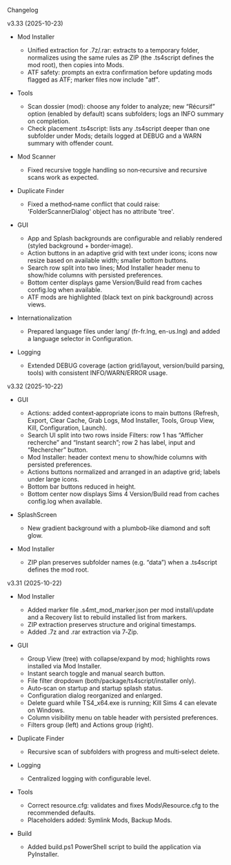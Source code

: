 Changelog

v3.33 (2025-10-23)

- Mod Installer
  - Unified extraction for .7z/.rar: extracts to a temporary folder, normalizes using the same rules as ZIP (the .ts4script defines the mod root), then copies into Mods.
  - ATF safety: prompts an extra confirmation before updating mods flagged as ATF; marker files now include "atf".

- Tools
  - Scan dossier (mod): choose any folder to analyze; new “Récursif” option (enabled by default) scans subfolders; logs an INFO summary on completion.
  - Check placement .ts4script: lists any .ts4script deeper than one subfolder under Mods; details logged at DEBUG and a WARN summary with offender count.

- Mod Scanner
  - Fixed recursive toggle handling so non‑recursive and recursive scans work as expected.

- Duplicate Finder
  - Fixed a method‑name conflict that could raise: 'FolderScannerDialog' object has no attribute 'tree'.

- GUI
  - App and Splash backgrounds are configurable and reliably rendered (styled background + border‑image).
  - Action buttons in an adaptive grid with text under icons; icons now resize based on available width; smaller bottom buttons.
  - Search row split into two lines; Mod Installer header menu to show/hide columns with persisted preferences.
  - Bottom center displays game Version/Build read from caches config.log when available.
  - ATF mods are highlighted (black text on pink background) across views.

- Internationalization
  - Prepared language files under lang/ (fr-fr.lng, en-us.lng) and added a language selector in Configuration.

- Logging
  - Extended DEBUG coverage (action grid/layout, version/build parsing, tools) with consistent INFO/WARN/ERROR usage.

v3.32 (2025-10-22)

- GUI
  - Actions: added context‑appropriate icons to main buttons (Refresh, Export, Clear Cache, Grab Logs, Mod Installer, Tools, Group View, Kill, Configuration, Launch).
  - Search UI split into two rows inside Filters: row 1 has “Afficher recherche” and “Instant search”; row 2 has label, input and “Rechercher” button.
  - Mod Installer: header context menu to show/hide columns with persisted preferences.
  - Actions buttons normalized and arranged in an adaptive grid; labels under large icons.
  - Bottom bar buttons reduced in height.
  - Bottom center now displays Sims 4 Version/Build read from caches config.log when available.

- SplashScreen
  - New gradient background with a plumbob‑like diamond and soft glow.

- Mod Installer
  - ZIP plan preserves subfolder names (e.g. “data”) when a .ts4script defines the mod root.

v3.31 (2025-10-22)

- Mod Installer
  - Added marker file .s4mt_mod_marker.json per mod install/update and a Recovery list to rebuild installed list from markers.
  - ZIP extraction preserves structure and original timestamps.
  - Added .7z and .rar extraction via 7‑Zip.

- GUI
  - Group View (tree) with collapse/expand by mod; highlights rows installed via Mod Installer.
  - Instant search toggle and manual search button.
  - File filter dropdown (both/package/ts4script/installer only).
  - Auto‑scan on startup and startup splash status.
  - Configuration dialog reorganized and enlarged.
  - Delete guard while TS4_x64.exe is running; Kill Sims 4 can elevate on Windows.
  - Column visibility menu on table header with persisted preferences.
  - Filters group (left) and Actions group (right).

- Duplicate Finder
  - Recursive scan of subfolders with progress and multi‑select delete.

- Logging
  - Centralized logging with configurable level.

- Tools
  - Correct resource.cfg: validates and fixes Mods\Resource.cfg to the recommended defaults.
  - Placeholders added: Symlink Mods, Backup Mods.

- Build
  - Added build.ps1 PowerShell script to build the application via PyInstaller.

